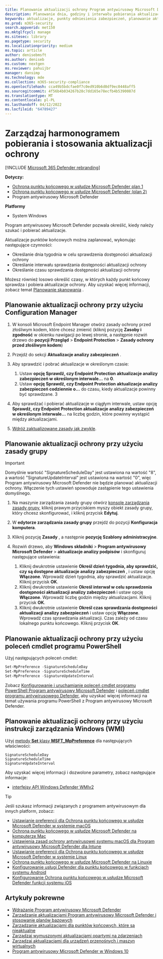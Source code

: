 ```yaml
---
title: Planowanie aktualizacji ochrony Program antywirusowy Microsoft Defender
description: Planowanie dnia, godziny i interwału pobierania aktualizacji ochrony
keywords: aktualizacje, punkty odniesienia zabezpieczeń, planowanie aktualizacji
ms.prod: m365-security
search.appverid: met150
ms.mktglfcycl: manage
ms.sitesec: library
ms.pagetype: security
ms.localizationpriority: medium
ms.topic: article
author: denisebmsft
ms.author: deniseb
ms.custom: nextgen
ms.reviewer: pahuijbr
manager: dansimp
ms.technology: mde
ms.collection: m365-security-compliance
ms.openlocfilehash: cca49b5bdcfae0f7c0ed910b6d0df9ec0448aff5
ms.sourcegitcommit: 4f56b4b034267b28c7dd165e78ecfb4b5390087d
ms.translationtype: MT
ms.contentlocale: pl-PL
ms.lasthandoff: 04/12/2022
ms.locfileid: "64789427"
---
```

# <a name="manage-the-schedule-for-when-protection-updates-should-be-downloaded-and-applied"></a>Zarządzaj harmonogramem pobierania i stosowania aktualizacji ochrony

[!INCLUDE [Microsoft 365 Defender rebranding](../../includes/microsoft-defender.md)]


**Dotyczy:**
- [Ochrona punktu końcowego w usłudze Microsoft Defender plan 1](https://go.microsoft.com/fwlink/p/?linkid=2154037)
- [Ochrona punktu końcowego w usłudze Microsoft Defender (plan 2)](https://go.microsoft.com/fwlink/p/?linkid=2154037) 
- Program antywirusowy Microsoft Defender

**Platformy**
- System Windows

Program antywirusowy Microsoft Defender pozwala określić, kiedy należy szukać i pobierać aktualizacje.

Aktualizacje punktów końcowych można zaplanować, wykonując następujące czynności:

- Określanie dnia tygodnia w celu sprawdzenia dostępności aktualizacji ochrony
- Określanie interwału sprawdzania dostępności aktualizacji ochrony
- Określanie czasu sprawdzania dostępności aktualizacji ochrony

Możesz również losowo określić czasy, w których każdy punkt końcowy sprawdza i pobiera aktualizacje ochrony. Aby uzyskać więcej informacji, zobacz temat [Planowanie skanowania](scheduled-catch-up-scans-microsoft-defender-antivirus.md) .

## <a name="use-configuration-manager-to-schedule-protection-updates"></a>Planowanie aktualizacji ochrony przy użyciu Configuration Manager

1. W konsoli Microsoft Endpoint Manager otwórz zasady ochrony przed złośliwym kodem, które chcesz zmienić (kliknij pozycję **Zasoby i zgodność** w okienku nawigacji po lewej stronie, a następnie rozwiń drzewo do **pozycji Przegląd** \> **Endpoint Protection** \> **Zasady ochrony przed złośliwym kodem**)

2. Przejdź do sekcji **Aktualizacje analizy zabezpieczeń** .

3. Aby sprawdzić i pobrać aktualizacje w określonym czasie:
      1. Ustaw **opcję Sprawdź, czy Endpoint Protection aktualizacje analizy zabezpieczeń w określonym interwale...** na **0**.
      2. Ustaw **opcję Sprawdź, czy Endpoint Protection aktualizacje analizy zabezpieczeń codziennie o...** do czasu, kiedy aktualizacje powinny być sprawdzane.
      3
4. Aby sprawdzać i pobierać aktualizacje w ciągłym interwale, ustaw opcję **Sprawdź, czy Endpoint Protection aktualizacje analizy zabezpieczeń w określonym interwale...** na liczbę godzin, które powinny wystąpić między aktualizacjami.

5. [Wdróż zaktualizowane zasady jak zwykle](/sccm/protect/deploy-use/endpoint-antimalware-policies#deploy-an-antimalware-policy-to-client-computers).

## <a name="use-group-policy-to-schedule-protection-updates"></a>Planowanie aktualizacji ochrony przy użyciu zasady grupy

> [!IMPORTANT]
> Domyślnie wartość "SignatureScheduleDay" jest ustawiona na wartość "8", a wartość "SignatureUpdateInterval" jest ustawiona na wartość "0", więc Program antywirusowy Microsoft Defender nie będzie planować aktualizacji ochrony.
Włączenie tych ustawień spowoduje zastąpienie tego ustawienia domyślnego.

1. Na maszynie zarządzania zasady grupy otwórz [konsolę zarządzania zasady grupy](/previous-versions/windows/it-pro/windows-server-2008-R2-and-2008/cc731212(v=ws.11)), kliknij prawym przyciskiem myszy obiekt zasady grupy, który chcesz skonfigurować, i kliknij przycisk **Edytuj**.

2. W **edytorze zarządzania zasady grupy** przejdź do pozycji **Konfiguracja komputera**.

3. Kliknij pozycję **Zasady** , a następnie **pozycję Szablony administracyjne**.

4. Rozwiń drzewo, aby **Windows składniki** \> **Program antywirusowy Microsoft Defender** \> **aktualizacje analizy podpisów** i skonfiguruj następujące ustawienia:

    1. Kliknij dwukrotnie ustawienie **Określ dzień tygodnia, aby sprawdzić, czy są dostępne aktualizacje analizy zabezpieczeń** , i ustaw opcję **Włączone**. Wprowadź dzień tygodnia, aby sprawdzić aktualizacje. Kliknij przycisk **OK**.
    2. Kliknij dwukrotnie ustawienie **Określ interwał w celu sprawdzenia dostępności aktualizacji analizy zabezpieczeń** i ustaw opcję **Włączone**. Wprowadź liczbę godzin między aktualizacjami. Kliknij przycisk **OK**.
    3. Kliknij dwukrotnie ustawienie **Określ czas sprawdzania dostępności aktualizacji analizy zabezpieczeń** i ustaw opcję **Włączone**. Wprowadź czas sprawdzania aktualizacji. Czas zależy od czasu lokalnego punktu końcowego. Kliknij przycisk **OK**.

## <a name="use-powershell-cmdlets-to-schedule-protection-updates"></a>Planowanie aktualizacji ochrony przy użyciu poleceń cmdlet programu PowerShell

Użyj następujących poleceń cmdlet:

```PowerShell
Set-MpPreference -SignatureScheduleDay
Set-MpPreference -SignatureScheduleTime
Set-MpPreference -SignatureUpdateInterval
```

Zobacz [Konfigurowanie i uruchamianie poleceń cmdlet programu PowerShell Program antywirusowy Microsoft Defender](use-powershell-cmdlets-microsoft-defender-antivirus.md) i [poleceń cmdlet programu antywirusowego Defender](/powershell/module/defender/), aby uzyskać więcej informacji na temat używania programu PowerShell z Program antywirusowy Microsoft Defender.

## <a name="use-windows-management-instruction-wmi-to-schedule-protection-updates"></a>Planowanie aktualizacji ochrony przy użyciu instrukcji zarządzania Windows (WMI)

Użyj [metody **Set** klasy **MSFT_MpPreference**](/previous-versions/windows/desktop/legacy/dn455323(v=vs.85)) dla następujących właściwości:

```WMI
SignatureScheduleDay
SignatureScheduleTime
SignatureUpdateInterval
```

Aby uzyskać więcej informacji i dozwolone parametry, zobacz następujące informacje:

- [interfejsy API Windows Defender WMIv2](/previous-versions/windows/desktop/defender/windows-defender-wmiv2-apis-portal)

> [!TIP]
> Jeśli szukasz informacji związanych z programem antywirusowym dla innych platform, zobacz:
> - [Ustawianie preferencji dla Ochrona punktu końcowego w usłudze Microsoft Defender w systemie macOS](mac-preferences.md)
> - [Ochrona punktu końcowego w usłudze Microsoft Defender na komputerze Mac](microsoft-defender-endpoint-mac.md)
> - [Ustawienia zasad ochrony antywirusowej systemu macOS dla Program antywirusowy Microsoft Defender dla Intune](/mem/intune/protect/antivirus-microsoft-defender-settings-macos)
> - [Ustawianie preferencji dla Ochrona punktu końcowego w usłudze Microsoft Defender w systemie Linux](linux-preferences.md)
> - [Ochrona punktu końcowego w usłudze Microsoft Defender na Linuxie](microsoft-defender-endpoint-linux.md)
> - [Konfigurowanie usługi Defender dla punktu końcowego w funkcjach systemu Android](android-configure.md)
> - [Konfigurowanie Ochrona punktu końcowego w usłudze Microsoft Defender funkcji systemu iOS](ios-configure-features.md)

## <a name="related-articles"></a>Artykuły pokrewne

- [Wdrażanie Program antywirusowy Microsoft Defender](deploy-manage-report-microsoft-defender-antivirus.md)
- [Zarządzanie aktualizacjami Program antywirusowy Microsoft Defender i stosowanie planów bazowych](manage-updates-baselines-microsoft-defender-antivirus.md)
- [Zarządzanie aktualizacjami dla punktów końcowych, które są nieaktualne](manage-outdated-endpoints-microsoft-defender-antivirus.md)
- [Zarządzaj wymuszonymi aktualizacjami opartymi na zdarzeniach](manage-event-based-updates-microsoft-defender-antivirus.md)
- [Zarządzaj aktualizacjami dla urządzeń przenośnych i maszyn wirtualnych ](manage-updates-mobile-devices-vms-microsoft-defender-antivirus.md)
- [Program antywirusowy Microsoft Defender w Windows 10](microsoft-defender-antivirus-in-windows-10.md)
